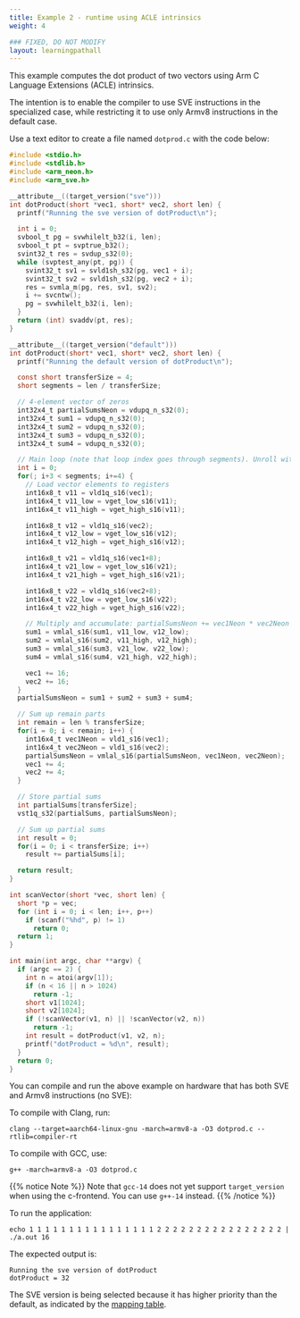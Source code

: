 ```yaml
---
title: Example 2 - runtime using ACLE intrinsics
weight: 4

### FIXED, DO NOT MODIFY
layout: learningpathall
---
```


This example computes the dot product of two vectors using Arm C Language Extensions (ACLE) intrinsics. 

The intention is to enable the compiler to use SVE instructions in the specialized case, while restricting it to use only Armv8 instructions in the default case.

Use a text editor to create a file named `dotprod.c` with the code below:

```c
#include <stdio.h>
#include <stdlib.h>
#include <arm_neon.h>
#include <arm_sve.h>

__attribute__((target_version("sve")))
int dotProduct(short *vec1, short* vec2, short len) {
  printf("Running the sve version of dotProduct\n");

  int i = 0;
  svbool_t pg = svwhilelt_b32(i, len);
  svbool_t pt = svptrue_b32();
  svint32_t res = svdup_s32(0);
  while (svptest_any(pt, pg)) {
    svint32_t sv1 = svld1sh_s32(pg, vec1 + i);
    svint32_t sv2 = svld1sh_s32(pg, vec2 + i);
    res = svmla_m(pg, res, sv1, sv2);
    i += svcntw();
    pg = svwhilelt_b32(i, len);
  }
  return (int) svaddv(pt, res);
}

__attribute__((target_version("default")))
int dotProduct(short* vec1, short* vec2, short len) {
  printf("Running the default version of dotProduct\n");

  const short transferSize = 4;
  short segments = len / transferSize;

  // 4-element vector of zeros
  int32x4_t partialSumsNeon = vdupq_n_s32(0);
  int32x4_t sum1 = vdupq_n_s32(0);
  int32x4_t sum2 = vdupq_n_s32(0);
  int32x4_t sum3 = vdupq_n_s32(0);
  int32x4_t sum4 = vdupq_n_s32(0);

  // Main loop (note that loop index goes through segments). Unroll with 4
  int i = 0;
  for(; i+3 < segments; i+=4) {
    // Load vector elements to registers
    int16x8_t v11 = vld1q_s16(vec1);
    int16x4_t v11_low = vget_low_s16(v11);
    int16x4_t v11_high = vget_high_s16(v11);

    int16x8_t v12 = vld1q_s16(vec2);
    int16x4_t v12_low = vget_low_s16(v12);
    int16x4_t v12_high = vget_high_s16(v12);

    int16x8_t v21 = vld1q_s16(vec1+8);
    int16x4_t v21_low = vget_low_s16(v21);
    int16x4_t v21_high = vget_high_s16(v21);

    int16x8_t v22 = vld1q_s16(vec2+8);
    int16x4_t v22_low = vget_low_s16(v22);
    int16x4_t v22_high = vget_high_s16(v22);

    // Multiply and accumulate: partialSumsNeon += vec1Neon * vec2Neon
    sum1 = vmlal_s16(sum1, v11_low, v12_low);
    sum2 = vmlal_s16(sum2, v11_high, v12_high);
    sum3 = vmlal_s16(sum3, v21_low, v22_low);
    sum4 = vmlal_s16(sum4, v21_high, v22_high);

    vec1 += 16;
    vec2 += 16;
  }
  partialSumsNeon = sum1 + sum2 + sum3 + sum4;

  // Sum up remain parts
  int remain = len % transferSize;
  for(i = 0; i < remain; i++) {
    int16x4_t vec1Neon = vld1_s16(vec1);
    int16x4_t vec2Neon = vld1_s16(vec2);
    partialSumsNeon = vmlal_s16(partialSumsNeon, vec1Neon, vec2Neon);
    vec1 += 4;
    vec2 += 4;
  }

  // Store partial sums
  int partialSums[transferSize];
  vst1q_s32(partialSums, partialSumsNeon);

  // Sum up partial sums
  int result = 0;
  for(i = 0; i < transferSize; i++)
    result += partialSums[i];

  return result;
}

int scanVector(short *vec, short len) {
  short *p = vec;
  for (int i = 0; i < len; i++, p++)
    if (scanf("%hd", p) != 1)
      return 0;
  return 1;
}

int main(int argc, char **argv) {
  if (argc == 2) {
    int n = atoi(argv[1]);
    if (n < 16 || n > 1024)
      return -1;
    short v1[1024];
    short v2[1024];
    if (!scanVector(v1, n) || !scanVector(v2, n))
      return -1;
    int result = dotProduct(v1, v2, n);
    printf("dotProduct = %d\n", result);
  }
  return 0;
}
```

You can compile and run the above example on hardware that has both SVE and Armv8 instructions (no SVE):

To compile with Clang, run:

```console
clang --target=aarch64-linux-gnu -march=armv8-a -O3 dotprod.c --rtlib=compiler-rt
```

To compile with GCC, use:

```console
g++ -march=armv8-a -O3 dotprod.c
```

{{% notice Note %}}
Note that `gcc-14` does not yet support `target_version` when using the c-frontend. You can use `g++-14` instead.
{{% /notice %}}

To run the application:

```console
echo 1 1 1 1 1 1 1 1 1 1 1 1 1 1 1 1 2 2 2 2 2 2 2 2 2 2 2 2 2 2 2 2 | ./a.out 16
```

The expected output is:

```output
Running the sve version of dotProduct
dotProduct = 32
```

The SVE version is being selected because it has higher priority than the default, as indicated by the [mapping table](https://arm-software.github.io/acle/main/acle.html#mapping).
